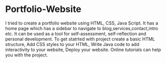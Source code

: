# Portfolio-Website
I tried to create a portfolio website using HTML, CSS, Java Script. It has a home page which has a sidebar to navigate to blog,services,contact,intro etc. It can be used as a tool for self-assessment, self-reflection and personal development. To get statrted with project create a basic HTML structure, Add CSS styles to your HTML, Write Java code to add interactivity to your website, Deploy your website. Online tutorials can help you with the project.
